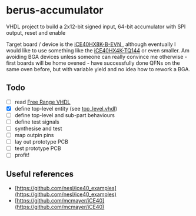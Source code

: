 # berus-accumulator
VHDL project to build a 2x12-bit signed input, 64-bit accumulator with SPI output, reset and enable

Target board / device is the [iCE40HX8K-B-EVN ](http://www.latticesemi.com/Products/DevelopmentBoardsAndKits/iCE40HX8KBreakoutBoard.aspx), although eventually I would like to use something like the [iCE40HX4K-TQ144](https://www.mouser.co.uk/ProductDetail/Lattice/iCE40HX4K-TQ144/?qs=F9A14TELRMvGNTZXkNDuOw==) or even smaller. Am avoiding BGA devices unless someone can really convince me otherwise - first boards will be home ovened - have successfully done QFNs on the same oven before, but with variable yield and no idea how to rework a BGA.

## Todo
- [ ] read [Free Range VHDL](http://www.gstitt.ece.ufl.edu/courses/eel4712/labs/free_range_vhdl.pdf)
- [X] define top-level entity (see [top_level.vhdl](https://github.com/stefandz/berus-accumulator/blob/master/vhdl/top_level.vhdl))
- [ ] define top-level and sub-part behaviours
- [ ] define test signals
- [ ] synthesise and test
- [ ] map outpin pins
- [ ] lay out prototype PCB
- [ ] test prototype PCB
- [ ] profit!

## Useful references

- [https://github.com/nesl/ice40_examples](https://github.com/nesl/ice40_examples)
- [https://github.com/mcmayer/iCE40](https://github.com/mcmayer/iCE40)
